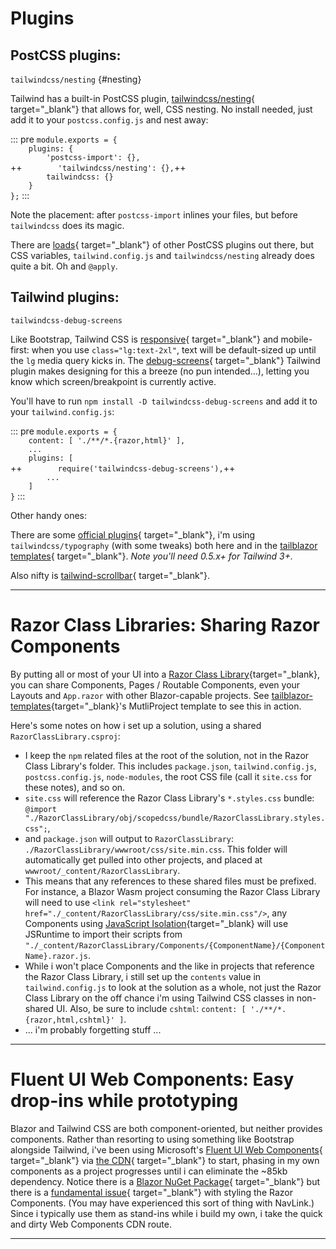 
# Plugins

## PostCSS plugins:

`tailwindcss/nesting` {#nesting}

Tailwind has a built-in PostCSS plugin, [tailwindcss/nesting](https://tailwindcss.com/docs/using-with-preprocessors#nesting){ target="_blank"} that allows for, well, CSS nesting.  No install needed, just add it to your `postcss.config.js` and nest away:

::: pre
`module.exports = {` \
`    plugins: {` \
`        'postcss-import': {},` \
++`        'tailwindcss/nesting': {},`++ \
`        tailwindcss: {}` \
`    }` \
`};`
:::

Note the placement: after `postcss-import` inlines your files, but before `tailwindcss` does its magic.

There are [loads](https://www.postcss.parts/){ target="_blank"} of other PostCSS plugins out there, but CSS variables, `tailwind.config.js` and `tailwindcss/nesting` already does quite a bit.  Oh and `@apply`.

## Tailwind plugins:

`tailwindcss-debug-screens`

Like Bootstrap, Tailwind CSS is [responsive](https://tailwindcss.com/docs/responsive-design){ target="_blank"} and mobile-first: when you use `class="lg:text-2xl"`, text will be default-sized up until the `lg` media query kicks in.  The [debug-screens](https://github.com/jorenvanhee/tailwindcss-debug-screens){ target="_blank"} Tailwind plugin makes designing for this a breeze (no pun intended...), letting you know which screen/breakpoint is currently active.

You'll have to run `npm install -D tailwindcss-debug-screens` and add it to your `tailwind.config.js`:

::: pre
`module.exports = {` \
`    content: [ './**/*.{razor,html}' ],` \
`    ...` \
`    plugins: [` \
++`        require('tailwindcss-debug-screens'),`++ \
`        ...` \
`    ]` \
`}` 
:::

Other handy ones:

There are some [official plugins](https://tailwindcss.com/docs/plugins#official-plugins){ target="_blank"}, i'm using `tailwindcss/typography` (with some tweaks) both here and in the [tailblazor templates](https://www.tailblazor.net){ target="_blank"}.  *Note you'll need 0.5.x+ for Tailwind 3+.*

Also nifty is [tailwind-scrollbar](https://github.com/adoxography/tailwind-scrollbar){ target="_blank"}.

---

# Razor Class Libraries: Sharing Razor Components

By putting all or most of your UI into a [Razor Class Library](https://docs.microsoft.com/en-us/aspnet/core/razor-pages/ui-class?view=aspnetcore-6.0&tabs=visual-studio){target="_blank}, you can share Components, Pages / Routable Components, even your Layouts and `App.razor` with other Blazor-capable projects.  See [tailblazor-templates](https://github.com/McNerdius/TailBlazor-Templates/tree/main/Templates/MultiProject){target="_blank}'s MutliProject template to see this in action.  

Here's some notes on how i set up a solution, using a shared `RazorClassLibrary.csproj`:

* I keep the `npm` related files at the root of the solution, not in the Razor Class Library's folder.  This includes `package.json`, `tailwind.config.js`, `postcss.config.js`, `node-modules`, the root CSS file (call it `site.css` for these notes), and so on.
* `site.css` will reference the Razor Class Library's `*.styles.css` bundle: `@import "./RazorClassLibrary/obj/scopedcss/bundle/RazorClassLibrary.styles.css";`,
* and `package.json` will output to `RazorClassLibrary`: `./RazorClassLibrary/wwwroot/css/site.min.css`.  This folder will automatically get pulled into other projects, and placed at `wwwroot/_content/RazorClassLibrary`.
* This means that any references to these shared files must be prefixed.  For instance, a Blazor Wasm project consuming the Razor Class Library will need to use `<link rel="stylesheet" href="./_content/RazorClassLibrary/css/site.min.css"/>`, any Components using [JavaScript Isolation](https://docs.microsoft.com/en-us/aspnet/core/blazor/javascript-interoperability/call-javascript-from-dotnet?view=aspnetcore-6.0#javascript-isolation-in-javascript-modules){target="_blank} will use JSRuntime to import their scripts from `"./_content/RazorClassLibrary/Components/{ComponentName}/{ComponentName}.razor.js`.
* While i won't place Components and the like in projects that reference the Razor Class Library, i still set up the `contents` value in `tailwind.config.js` to look at the solution as a whole, not just the Razor Class Library on the off chance i'm using Tailwind CSS classes in non-shared UI.  Also, be sure to include `cshtml`:  `content: [ './**/*.{razor,html,cshtml}' ]`.
* ... i'm probably forgetting stuff ...

---

# Fluent UI Web Components: Easy drop-ins while prototyping

Blazor and Tailwind CSS are both component-oriented, but neither provides components. Rather than resorting to using something like Bootstrap alongside Tailwind, i've been using Microsoft's [Fluent UI Web Components](https://fluent-components.azurewebsites.net/?path=/docs/getting-started-overview--page){ target="_blank"} via [the CDN](https://github.com/microsoft/fluentui/tree/master/packages/web-components#from-cdn){ target="_blank"} to start, phasing in my own components as a project progresses until i can eliminate the ~85kb dependency. Notice there is a [Blazor NuGet Package](https://github.com/microsoft/fast-blazor){ target="_blank"} but there is a [fundamental issue](https://github.com/microsoft/fast-blazor/issues/125){ target="_blank"} with styling the Razor Components. (You may have experienced this sort of thing with NavLink.)  Since i typically use them as stand-ins while i build my own, i take the quick and dirty Web Components CDN route.

---

<br>